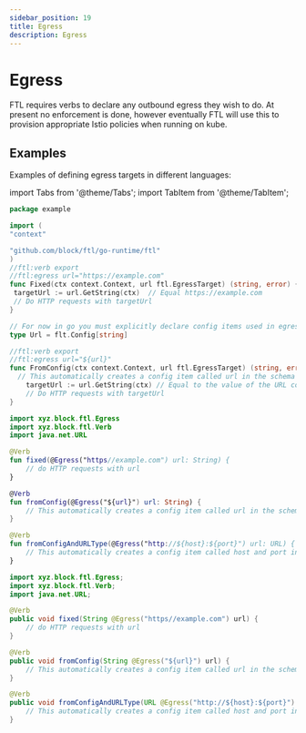 ```yaml
---
sidebar_position: 19
title: Egress
description: Egress
---
```


# Egress

FTL requires verbs to declare any outbound egress they wish to do. At present no enforcement is done, however eventually
FTL will use this to provision appropriate Istio policies when running on kube. 

## Examples

Examples of defining egress targets in different languages:

import Tabs from '@theme/Tabs';
import TabItem from '@theme/TabItem';

<Tabs groupId="languages">
  <TabItem value="go" label="Go" default>

```go
package example

import (
"context"

"github.com/block/ftl/go-runtime/ftl"
)
//ftl:verb export
//ftl:egress url="https://example.com"
func Fixed(ctx context.Context, url ftl.EgressTarget) (string, error) {
 targetUrl := url.GetString(ctx)  // Equal https://example.com
 // Do HTTP requests with targetUrl
}

// For now in go you must explicitly declare config items used in egress urls
type Url = flt.Config[string]

//ftl:verb export
//ftl:egress url="${url}"
func FromConfig(ctx context.Context, url ftl.EgressTarget) (string, error) {
  // This automatically creates a config item called url in the schema
	targetUrl := url.GetString(ctx) // Equal to the value of the URL config item
	// Do HTTP requests with targetUrl
}

```

  </TabItem>
  <TabItem value="kotlin" label="Kotlin">

```kotlin
import xyz.block.ftl.Egress
import xyz.block.ftl.Verb
import java.net.URL

@Verb
fun fixed(@Egress("https//example.com") url: String) {
    // do HTTP requests with url
}

@Verb
fun fromConfig(@Egress("${url}") url: String) {
    // This automatically creates a config item called url in the schema
}

@Verb
fun fromConfigAndURLType(@Egress("http://${host}:${port}") url: URL) {
    // This automatically creates a config item called host and port in the schema
}
```

  </TabItem>
  <TabItem value="java" label="Java">

```java
import xyz.block.ftl.Egress;
import xyz.block.ftl.Verb;
import java.net.URL;

@Verb
public void fixed(String @Egress("https//example.com") url) {
    // do HTTP requests with url
}

@Verb
public void fromConfig(String @Egress("${url}") url) {
    // This automatically creates a config item called url in the schema
}

@Verb
public void fromConfigAndURLType(URL @Egress("http://${host}:${port}") url) {
    // This automatically creates a config item called host and port in the schema
}
```

  </TabItem>
</Tabs>
